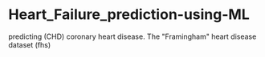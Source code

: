 # Heart_Failure_prediction-using-ML
predicting (CHD) coronary heart disease. The "Framingham" heart disease dataset (fhs)
